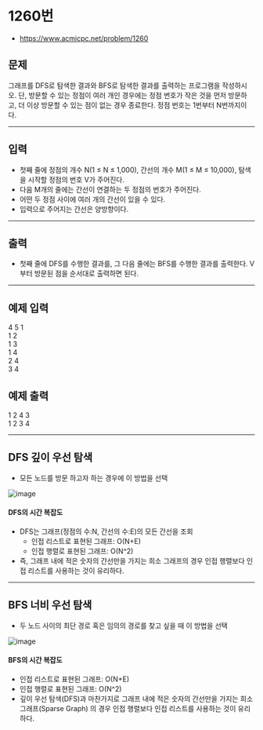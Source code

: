 # 1260번
- https://www.acmicpc.net/problem/1260

## 문제
그래프를 DFS로 탐색한 결과와 BFS로 탐색한 결과를 출력하는 프로그램을 작성하시오. 
단, 방문할 수 있는 정점이 여러 개인 경우에는 정점 번호가 작은 것을 먼저 방문하고, 
더 이상 방문할 수 있는 점이 없는 경우 종료한다. 정점 번호는 1번부터 N번까지이다.
<hr>

## 입력
- 첫째 줄에 정점의 개수 N(1 ≤ N ≤ 1,000), 간선의 개수 M(1 ≤ M ≤ 10,000), 탐색을 시작할 정점의 번호 V가 주어진다. 
- 다음 M개의 줄에는 간선이 연결하는 두 정점의 번호가 주어진다. 
- 어떤 두 정점 사이에 여러 개의 간선이 있을 수 있다.
- 입력으로 주어지는 간선은 양방향이다.
<hr>

## 출력
- 첫째 줄에 DFS를 수행한 결과를, 그 다음 줄에는 BFS를 수행한 결과를 출력한다. V부터 방문된 점을 순서대로 출력하면 된다.
<hr>

## 예제 입력
4 5 1   
1 2  
1 3  
1 4  
2 4  
3 4    

## 예제 출력
1 2 4 3  
1 2 3 4  
<hr>

## DFS 깊이 우선 탐색
- 모든 노드를 방문 하고자 하는 경우에 이 방법을 선택

![image](https://gmlwjd9405.github.io/images/algorithm-dfs-vs-bfs/dfs-example.png)

#### DFS의 시간 복잡도
- DFS는 그래프(정점의 수:N, 간선의 수:E)의 모든 간선을 조회
    - 인접 리스트로 표현된 그래프: O(N+E)
    - 인접 행렬로 표현된 그래프: O(N^2)
- 즉, 그래프 내에 적은 숫자의 간선만을 가지는 희소 그래프의 경우 인접 행렬보다 인접 리스트를 사용하는 것이 유리하다.
<hr>

## BFS 너비 우선 탐색
- 두 노드 사이의 최단 경로 혹은 임의의 경로를 찾고 싶을 때 이 방법을 선택

![image](https://gmlwjd9405.github.io/images/algorithm-dfs-vs-bfs/bfs-example.png)

#### BFS의 시간 복잡도
- 인접 리스트로 표현된 그래프: O(N+E)
- 인접 행렬로 표현된 그래프: O(N^2)
- 깊이 우선 탐색(DFS)과 마찬가지로 그래프 내에 적은 숫자의 간선만을 가지는 희소 그래프(Sparse Graph) 의 경우 인접 행렬보다 인접 리스트를 사용하는 것이 유리하다.